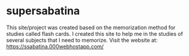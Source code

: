 # supersabatina
This site/project was created based on the memorization method for studies called flash cards. I created this site to help me in the studies of several subjects that I need to memorize.
Visit the website at: https://ssabatina.000webhostapp.com/
